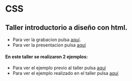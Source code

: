 # CSS 
## Taller introductorio a diseño con html.

- Para ver la grabacion pulsa [aquí](https://drive.google.com/file/d/1ceCO7GIL_yWT0ZZqb_d_mhkLgtwSN-Ll/view?usp=sharing).
- Para ver la presentacion pulsa [aquí](./Presentacion.pdf)

#### En este taller se realizaron 2 ejemplos:
- Para ver el ejemplo previo al taller pulsa [aquí](./Ejemplo/)
- Para ver el ejemplo realizado en el taller pulsa [aquí](./EjemploClase/)
